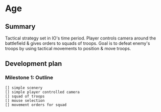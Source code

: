 # Age

## Summary
Tactical strategy set in IO's time period. Player controls camera around the battlefield & gives orders to squads of troops. Goal is to defeat enemy's troops by using tactical movements to position & move troops.

## Development plan

### Milestone 1: Outline

    [] simple scenery
    [] simple player controlled camera
    [] squad of troops
    [] mouse selection 
    [] movement orders for squad
    

